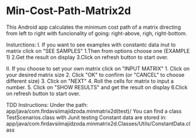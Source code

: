 # Min-Cost-Path-Matrix2d

This Android app calculates the minimum cost path of a matrix directing from left to right with funcionality of going: right-above, righ, right-bottom.

Insturctions:
I. If you want to see examples with constantc data inut to matrix click on "SEE SAMPLES"
   1.Then from options choose one (EXAMPLE 1)
   2.Get the result on display
   3.Click on refresh button to start over.
   
II. If you choose to set your own matrix click on "INPUT MATRIX"
    1. Click on your desired matrix size
    2. Click "OK" to confirm (or "CANCEL" to choose different size)
    3. Click on "NEXT" 
    4. Roll the cells for matrix to input a number.
    5. Click on "SHOW RESULTS" and get the result on display 
    6.Click on refresh button to start over.
    
TDD Instructions:
  Under the path: app/java/com.firdavsiimajidzoda.minmatrix2d(test)/ 
  You can find a class TestScenarios.class with Junit testing
  Constant data are stored in: app/java/com.firdavsiimajidzoda.minmatrix2d.Classes/Utils/ConstantData.class
  
